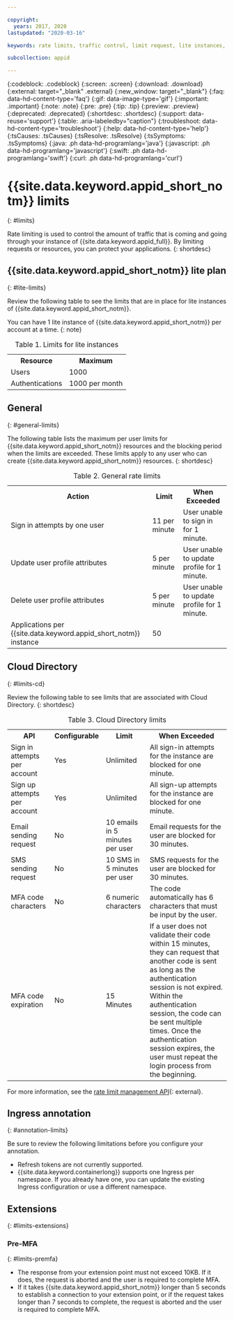```yaml
---

copyright:
  years: 2017, 2020
lastupdated: "2020-03-16"

keywords: rate limits, traffic control, limit request, lite instances, per minute, per instance, per user, limits

subcollection: appid

---
```


{:codeblock: .codeblock}
{:screen: .screen}
{:download: .download}
{:external: target="_blank" .external}
{:new_window: target="_blank"}
{:faq: data-hd-content-type='faq'}
{:gif: data-image-type='gif'}
{:important: .important}
{:note: .note}
{:pre: .pre}
{:tip: .tip}
{:preview: .preview}
{:deprecated: .deprecated}
{:shortdesc: .shortdesc}
{:support: data-reuse='support'}
{:table: .aria-labeledby="caption"}
{:troubleshoot: data-hd-content-type='troubleshoot'}
{:help: data-hd-content-type='help'}
{:tsCauses: .tsCauses}
{:tsResolve: .tsResolve}
{:tsSymptoms: .tsSymptoms}
{:java: .ph data-hd-programlang='java'}
{:javascript: .ph data-hd-programlang='javascript'}
{:swift: .ph data-hd-programlang='swift'}
{:curl: .ph data-hd-programlang='curl'}



# {{site.data.keyword.appid_short_notm}} limits
{: #limits}

Rate limiting is used to control the amount of traffic that is coming and going through your instance of {{site.data.keyword.appid_full}}. By limiting requests or resources, you can protect your applications.
{: shortdesc}

## {{site.data.keyword.appid_short_notm}} lite plan
{: #lite-limits}

Review the following table to see the limits that are in place for lite instances of {{site.data.keyword.appid_short_notm}}.

You can have 1 lite instance of {{site.data.keyword.appid_short_notm}} per account at a time.
{: note}

<table>
    <caption>Table 1. Limits for lite instances</caption>
    <tr>
        <th>Resource</th>
        <th>Maximum</th>
    </tr>
    <tr>
        <td>Users</td>
        <td>1000</td>
    </tr>
    <tr>
        <td>Authentications</td>
        <td>1000 per month</td>
    </tr>
</table>

## General
{: #general-limits}

The following table lists the maximum per user limits for {{site.data.keyword.appid_short_notm}} resources and the blocking period when the limits are exceeded. These limits apply to any user who can create {{site.data.keyword.appid_short_notm}} resources.
{: shortdesc}

<table>
    <caption>Table 2. General rate limits</caption>
    <tr>
        <th>Action</th>
        <th>Limit</th>
        <th>When Exceeded</th>
    </tr>
    <tr>
        <td>Sign in attempts by one user</td>
        <td>11 per minute</td>
        <td>User unable to sign in for 1 minute.</td>
    </tr>
    <tr>
        <td>Update user profile attributes</td>
        <td>5 per minute</td>
        <td>User unable to update profile for 1 minute.</td>
    </tr>
        <td>Delete user profile attributes</td>
        <td>5 per minute</td>
        <td>User unable to update profile for 1 minute.</td>
    </tr>
    <tr>
      <td>Applications per {{site.data.keyword.appid_short_notm}} instance</td>
      <td>50</td>
    </tr>
</table>



## Cloud Directory
{: #limits-cd}

Review the following table to see limits that are associated with Cloud Directory.
{: shortdesc}

<table>
    <caption>Table 3. Cloud Directory limits</caption>
    <tr>
        <th>API</th>
        <th>Configurable</th>
        <th>Limit</th>
        <th>When Exceeded</th>
    </tr>
    <tr>
        <td>Sign in attempts per account</td>
        <td>Yes</td>
        <td>Unlimited</td>
        <td>All sign-in attempts for the instance are blocked for one minute.</td>
    </tr>
    <tr>
        <td>Sign up attempts per account</td>
        <td>Yes</td>
        <td>Unlimited</td>
        <td>All sign-up attempts for the instance are blocked for one minute.</td>
    </tr>
    <tr>
        <td>Email sending request</td>
        <td>No</td>
        <td>10 emails in 5 minutes per user</td>
        <td>Email requests for the user are blocked for 30 minutes.</td>
    </tr>
    <tr>
        <td>SMS sending request</td>
        <td>No</td>
        <td>10 SMS in 5 minutes per user</td>
        <td>SMS requests for the user are blocked for 30 minutes.</td>
    </tr>
    <tr>
        <td>MFA code characters</td>
        <td>No</td>
        <td>6 numeric characters</td>
        <td>The code automatically has 6 characters that must be input by the user.</td>
    </tr>
    <tr>
        <td>MFA code expiration</td>
        <td>No</td>
        <td>15 Minutes</td>
        <td>If a user does not validate their code within 15 minutes, they can request that another code is sent as long as the authentication session is not expired. Within the authentication session, the code can be sent multiple times. Once the authentication session expires, the user must repeat the login process from the beginning.</td>
    </tr>
</table>

For more information, see the [rate limit management API](https://us-south.appid.cloud.ibm.com/swagger-ui/#/Management%20API%20-%20Config/mgmt.updateRateLimitConfig){: external}.


## Ingress annotation
{: #annotation-limits}

Be sure to review the following limitations before you configure your annotation.


* Refresh tokens are not currently supported.
* {{site.data.keyword.containerlong}} supports one Ingress per namespace. If you already have one, you can update the existing Ingress configuration or use a different namespace.


## Extensions
{: #limits-extensions}

### Pre-MFA
{: #limits-premfa}

* The response from your extension point must not exceed 10KB. If it does, the request is aborted and the user is required to complete MFA.
* If it takes {{site.data.keyword.appid_short_notm}} longer than 5 seconds to establish a connection to your extension point, or if the request takes longer than 7 seconds to complete, the request is aborted and the user is required to complete MFA.
